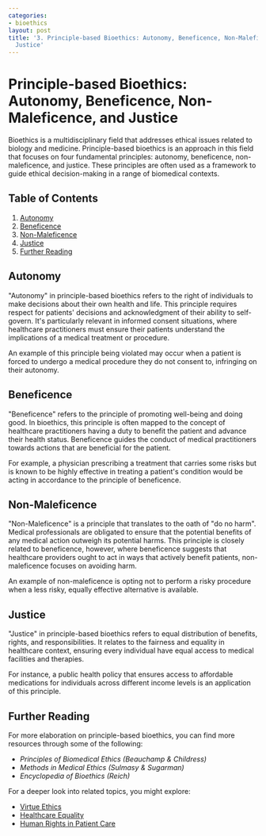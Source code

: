 ```yaml
---
categories:
- bioethics
layout: post
title: '3. Principle-based Bioethics: Autonomy, Beneficence, Non-Maleficence, and
  Justice'
---
```


# Principle-based Bioethics: Autonomy, Beneficence, Non-Maleficence, and Justice

Bioethics is a multidisciplinary field that addresses ethical issues related to biology and medicine. Principle-based bioethics is an approach in this field that focuses on four fundamental principles: autonomy, beneficence, non-maleficence, and justice. These principles are often used as a framework to guide ethical decision-making in a range of biomedical contexts.

## Table of Contents

1. [Autonomy](#autonomy)
2. [Beneficence](#beneficence)
3. [Non-Maleficence](#non-maleficence)
4. [Justice](#justice)
5. [Further Reading](#further-reading)

## Autonomy

"Autonomy" in principle-based bioethics refers to the right of individuals to make decisions about their own health and life. This principle requires respect for patients' decisions and acknowledgment of their ability to self-govern. It's particularly relevant in informed consent situations, where healthcare practitioners must ensure their patients understand the implications of a medical treatment or procedure. 

An example of this principle being violated may occur when a patient is forced to undergo a medical procedure they do not consent to, infringing on their autonomy. 

## Beneficence

"Beneficence" refers to the principle of promoting well-being and doing good. In bioethics, this principle is often mapped to the concept of healthcare practitioners having a duty to benefit the patient and advance their health status. Beneficence guides the conduct of medical practitioners towards actions that are beneficial for the patient.

For example, a physician prescribing a treatment that carries some risks but is known to be highly effective in treating a patient's condition would be acting in accordance to the principle of beneficence. 

## Non-Maleficence

"Non-Maleficence" is a principle that translates to the oath of "do no harm". Medical professionals are obligated to ensure that the potential benefits of any medical action outweigh its potential harms. This principle is closely related to beneficence, however, where beneficence suggests that healthcare providers ought to act in ways that actively benefit patients, non-maleficence focuses on avoiding harm.

An example of non-maleficence is opting not to perform a risky procedure when a less risky, equally effective alternative is available.

## Justice

"Justice" in principle-based bioethics refers to equal distribution of benefits, rights, and responsibilities. It relates to the fairness and equality in healthcare context, ensuring every individual have equal access to medical facilities and therapies.

For instance, a public health policy that ensures access to affordable medications for individuals across different income levels is an application of this principle. 

## Further Reading

For more elaboration on principle-based bioethics, you can find more resources through some of the following:
   
- *Principles of Biomedical Ethics (Beauchamp & Childress)*
- *Methods in Medical Ethics (Sulmasy & Sugarman)*
- *Encyclopedia of Bioethics (Reich)*

For a deeper look into related topics, you might explore:
   
- [Virtue Ethics](https://plato.stanford.edu/archives/win2018/entries/ethics-virtue/)
- [Healthcare Equality](https://www.who.int/healthsystems/topics/equity/en/)
- [Human Rights in Patient Care](https://www.opensocietyfoundations.org/explainers/what-human-rights-health)